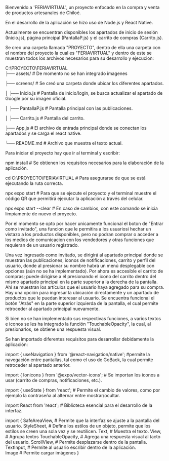 Bienvenido a 'FERIAVIRTUAL', un proyecto enfocado en la compra y venta de productos artesanales de Chiloé.

En el desarrollo de la aplicación se hizo uso de Node.js y React Native.

Actualmente se encuentran disponibles los apartados de inicio de sesión (Inicio.js), página principal (PantallaP.js) y el carrito de compras (Carrito.js).

Se creo una carpeta llamada "PROYECTO", dentro de ella una carpeta con el nombre del proyecto la cual es "FERIAVIRTUAL" y dentro de este se muestran todos los archivos necesarios para su desarrollo y ejecucion:

C:\PROYECTO\FERIAVIRTUAL             
├── assets/                   # De momento no se han integrado imagenes  

├── screens/                  # Se creó una carpeta donde ubicar los diferentes apartados.

│   ├── Inicio.js             # Pantalla de inicio/login, se busca actualizar el apartado de Google por su imagen oficial.
 
│   ├── PantallaP.js          # Pantalla principal con las publicaciones.
 
│   ├── Carrito.js            # Pantalla del carrito.
 
├── App.js                    # El archivo de entrada principal donde se conectan los apartados y se carga el react native.
 
└── README.md                 # Archivo que muestra el texto actual.

Para iniciar el proyecto hay que ir al terminal y escribir:

npm install # Se obtienen los requisitos necesarios para la elaboración de la aplicación.

cd C:\PROYECTO\FERIAVIRTUAL # Para asegurarse de que se está ejecutando la ruta correcta.

npx expo start # Para que se ejecute el proyecto y el terminal muestre el código QR que permitirá ejecutar la aplicación a través del celular.

npx expo start --clear # En caso de cambios, con este comando se inicia limpiamente de nuevo el proyecto.


Por el momento se opto por hacer unicamente funcional el boton de "Entrar como invitado", una funcion que le permitira a los usuariosi hechar un vistazo a los productos disponibles, pero no podran comprar o acceder a los medios de comunicacion con los vendedores y otras funciones que requieran de un usuario registrado.

Una vez ingresado como invitado, se dirigirá al apartado principal donde se muestran las publicaciones, iconos de notificaciones, carrito y perfil del usuario, donde al presionar su nombre habrá un menú desplegable con opciones (aún no se ha implementado). Por ahora es accesible el carrito de compras; puede dirigirse a él presionando el icono del carrito dentro del mismo apartado principal en la parte superior a la derecha de la pantalla. Ahí se muestran los artículos que el usuario haya agregado para su compra. Hay una opción para ingresar la ubicación directamente y un apartado de productos que le puedan interesar al usuario. Se encuentra funcional el botón "Atrás" en la parte superior izquierda de la pantalla, el cual permite retroceder al apartado principal nuevamente.

Si bien no se han implementado sus respectivas funciones, a varios textos e iconos se les ha integrado la función "TouchableOpacity", la cual, al presionarlos, se obtiene una respuesta visual.

Se han importado diferentes requisitos para desarrollar debidamente la aplicación:

import { useNavigation } from '@react-navigation/native'; #permite la navegación entre pantallas, tal como el uso de GoBack, la cual permite retroceder al apartado anterior.

import { Ionicons } from '@expo/vector-icons'; # Se importan los iconos a usar (carrito de compras, notificaciones, etc.).

import { useState } from 'react'; # Permite el cambio de valores, como por ejemplo la contraseña al alternar entre mostrar/ocultar.

import React from 'react'; # Biblioteca esencial para el desarrollo de la interfaz.

import {
  SafeAreaView, # Permite que la interfaz se ajuste a la pantalla del usuario.
  StyleSheet, # Define los estilos de un objeto, permite que los estilos se creen una sola vez y se reutilicen.
  Text, # Muestra el texto.
  View, # Agrupa textos
  TouchableOpacity, # Agrega una respuesta visual al tacto del usuario.
  ScrollView, # Permite desplazarse dentro de la pantalla.
  TextInput, # Permite al usuario escribir dentro de la aplicación.  
  Image # Permite cargar imágenes
}

